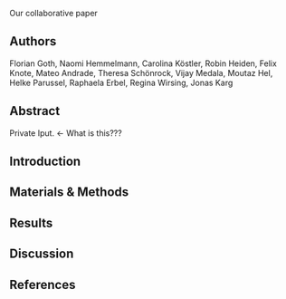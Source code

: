 
Our collaborative paper

## Authors

Florian Goth, Naomi Hemmelmann, Carolina Köstler, Robin Heiden, Felix Knote, Mateo Andrade, Theresa Schönrock, Vijay Medala, Moutaz Hel, Helke Parussel, Raphaela Erbel, Regina Wirsing, Jonas Karg


## Abstract
Private Iput. <- What is this???

## Introduction

## Materials & Methods

## Results

## Discussion

## References


